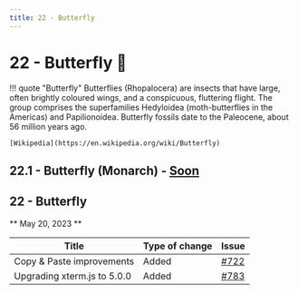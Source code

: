 ```yaml
---
title: 22 - Butterfly
---
```

# 22 - Butterfly :butterfly:
!!! quote "Butterfly"
    Butterflies (Rhopalocera) are insects that have large, often brightly coloured wings, and a conspicuous, fluttering flight. The group comprises the superfamilies Hedyloidea (moth-butterflies in the Americas) and Papilionoidea. Butterfly fossils date to the Paleocene, about 56 million years ago.

    [Wikipedia](https://en.wikipedia.org/wiki/Butterfly)

## 22.1 - Butterfly (Monarch) - [Soon](https://webssh.net/documentation/becoming-external-tester/)

## 22 - Butterfly
** May 20, 2023 **

| Title | Type of change | Issue |
| --- | --- | --- |
| Copy & Paste improvements | Added | [#722](https://github.com/isontheline/pro.webssh.net/issues/722) |
| Upgrading xterm.js to 5.0.0 | Added | [#783](https://github.com/isontheline/pro.webssh.net/issues/783) |
